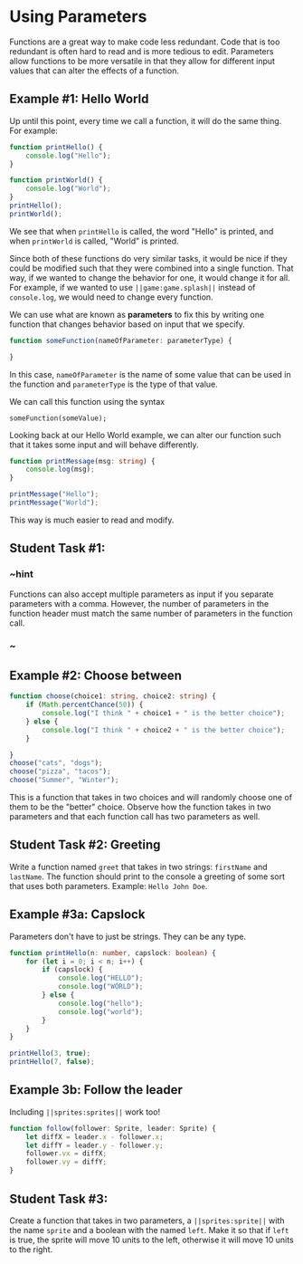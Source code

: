 # Using Parameters

Functions are a great way to make code less redundant. Code that is too redundant is often hard to read and is more tedious to edit. Parameters allow functions to be more versatile in that they allow for different input values that can alter the effects of a function.

## Example #1: Hello World

Up until this point, every time we call a function, it will do the same thing. For example:

```typescript
function printHello() {
	console.log("Hello");
}

function printWorld() {
	console.log("World");
}
printHello();
printWorld();
```
We see that when `printHello` is called, the word "Hello" is printed, and when `printWorld` is called, "World" is printed.

Since both of these functions do very similar tasks, it would be nice if they could be modified such that they were combined into a single function. That way, if we wanted to change the behavior for one, it would change it for all. For example, if we wanted to use ``||game:game.splash||`` instead of `console.log`, we would need to change every function.

We can use what are known as **parameters** to fix this by writing one function that changes behavior based on input that we specify.

```typescript
function someFunction(nameOfParameter: parameterType) {

}
```

In this case, `nameOfParameter` is the name of some value that can be used in the function and `parameterType` is the type of that value.

We can call this function using the syntax

```typescript-ignore
someFunction(someValue);
```

Looking back at our Hello World example, we can alter our function such that it takes some input and will behave differently. 

```typescript
function printMessage(msg: string) {
	console.log(msg);
}

printMessage("Hello");
printMessage("World");
```
This way is much easier to read and modify.


## Student Task #1: 

### ~hint

Functions can also accept multiple parameters as input if you separate parameters with a comma. However, the number of parameters in the function header must match the same number of parameters in the function call.

### ~

## Example #2: Choose between

```typescript
function choose(choice1: string, choice2: string) {
	if (Math.percentChance(50)) {
		console.log("I think " + choice1 + " is the better choice");
	} else {
		console.log("I think " + choice2 + " is the better choice");
	}

}
choose("cats", "dogs");
choose("pizza", "tacos");
choose("Summer", "Winter");
```

This is a function that takes in two choices and will randomly choose one of them to be the "better" choice. Observe how the function takes in two parameters and that each function call has two parameters as well.

## Student Task #2: Greeting

Write a function named `greet` that takes in two strings: `firstName` and `lastName`. The function should print to the console a greeting of some sort that uses both parameters. Example: `Hello John Doe`.

## Example #3a: Capslock

Parameters don't have to just be strings. They can be any type.

```typescript
function printHello(n: number, capslock: boolean) {
    for (let i = 0; i < n; i++) {
    	if (capslock) {
    		console.log("HELLO");
    		console.log("WORLD");
    	} else {
    		console.log("hello");
    		console.log("world");
    	}
    }
}

printHello(3, true);
printHello(7, false);
```

## Example 3b: Follow the leader
Including ``||sprites:sprites||`` work too!

```typescript
function follow(follower: Sprite, leader: Sprite) {
    let diffX = leader.x - follower.x;
    let diffY = leader.y - follower.y;
    follower.vx = diffX;
    follower.vy = diffY;
}
```

## Student Task #3: 

Create a function that takes in two parameters, a ``||sprites:sprite||`` with the name `sprite` and a boolean with the named `left`.
Make it so that if `left` is true, the sprite will move 10 units to the left, otherwise it will move 10 units to the right.
